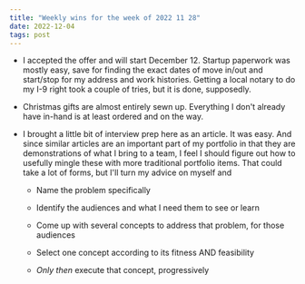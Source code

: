 ```yaml
---
title: "Weekly wins for the week of 2022 11 28"
date: 2022-12-04
tags: post
---
```


- I accepted the offer and will start December 12. Startup paperwork was mostly easy, save for finding the exact dates of move in/out and start/stop for my address and work histories. Getting a local notary to do my I-9 right took a couple of tries, but it is done, supposedly.

- Christmas gifts are almost entirely sewn up. Everything I don't already have in-hand is at least ordered and on the way.

- I brought a little bit of interview prep here as an article. It was easy. And since similar articles are an important part of my portfolio in that they are demonstrations of what I bring to a team, I feel I should figure out how to usefully mingle these with more traditional portfolio items. That could take a lot of forms, but I'll turn my advice on myself and
    
    - Name the problem specifically
    
    - Identify the audiences and what I need them to see or learn
    
    - Come up with several concepts to address that problem, for those audiences
    
    - Select one concept according to its fitness AND feasibility
    
    - _Only then_ execute that concept, progressively
